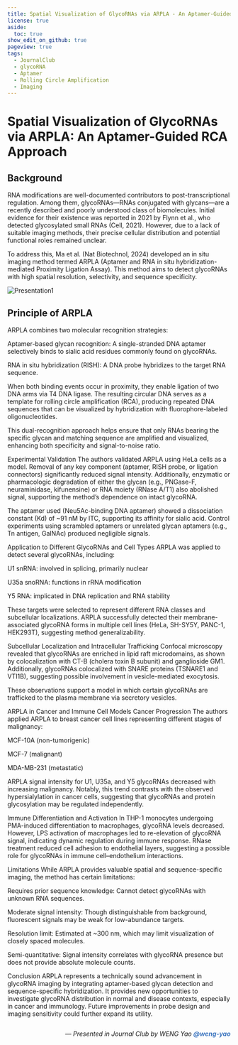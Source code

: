 ```yaml
---
title: Spatial Visualization of GlycoRNAs via ARPLA - An Aptamer-Guided RCA Approach
license: true
aside:
  toc: true
show_edit_on_github: true
pageview: true
tags:
  - JournalClub
  - glycoRNA
  - Aptamer
  - Rolling Circle Amplification
  - Imaging
---
```

# Spatial Visualization of GlycoRNAs via ARPLA: An Aptamer-Guided RCA Approach

## Background

RNA modifications are well-documented contributors to post-transcriptional regulation. Among them, glycoRNAs—RNAs conjugated with glycans—are a recently described and poorly understood class of biomolecules. Initial evidence for their existence was reported in 2021 by Flynn et al., who detected glycosylated small RNAs (Cell, 2021). However, due to a lack of suitable imaging methods, their precise cellular distribution and potential functional roles remained unclear.

To address this, Ma et al. (Nat Biotechnol, 2024) developed an in situ imaging method termed ARPLA (Aptamer and RNA in situ hybridization-mediated Proximity Ligation Assay). This method aims to detect glycoRNAs with high spatial resolution, selectivity, and sequence specificity.

![Presentation1](https://github.com/user-attachments/assets/7935a319-751e-4d3d-b58d-95019ac5c971)

## Principle of ARPLA

ARPLA combines two molecular recognition strategies:

Aptamer-based glycan recognition: A single-stranded DNA aptamer selectively binds to sialic acid residues commonly found on glycoRNAs.

RNA in situ hybridization (RISH): A DNA probe hybridizes to the target RNA sequence.

When both binding events occur in proximity, they enable ligation of two DNA arms via T4 DNA ligase. The resulting circular DNA serves as a template for rolling circle amplification (RCA), producing repeated DNA sequences that can be visualized by hybridization with fluorophore-labeled oligonucleotides.

This dual-recognition approach helps ensure that only RNAs bearing the specific glycan and matching sequence are amplified and visualized, enhancing both specificity and signal-to-noise ratio.

Experimental Validation
The authors validated ARPLA using HeLa cells as a model. Removal of any key component (aptamer, RISH probe, or ligation connectors) significantly reduced signal intensity. Additionally, enzymatic or pharmacologic degradation of either the glycan (e.g., PNGase-F, neuraminidase, kifunensine) or RNA moiety (RNase A/T1) also abolished signal, supporting the method’s dependence on intact glycoRNA.

The aptamer used (Neu5Ac-binding DNA aptamer) showed a dissociation constant (Kd) of ~91 nM by ITC, supporting its affinity for sialic acid. Control experiments using scrambled aptamers or unrelated glycan aptamers (e.g., Tn antigen, GalNAc) produced negligible signals.

Application to Different GlycoRNAs and Cell Types
ARPLA was applied to detect several glycoRNAs, including:

U1 snRNA: involved in splicing, primarily nuclear

U35a snoRNA: functions in rRNA modification

Y5 RNA: implicated in DNA replication and RNA stability

These targets were selected to represent different RNA classes and subcellular localizations. ARPLA successfully detected their membrane-associated glycoRNA forms in multiple cell lines (HeLa, SH-SY5Y, PANC-1, HEK293T), suggesting method generalizability.

Subcellular Localization and Intracellular Trafficking
Confocal microscopy revealed that glycoRNAs are enriched in lipid raft microdomains, as shown by colocalization with CT-B (cholera toxin B subunit) and ganglioside GM1. Additionally, glycoRNAs colocalized with SNARE proteins (TSNARE1 and VTI1B), suggesting possible involvement in vesicle-mediated exocytosis.

These observations support a model in which certain glycoRNAs are trafficked to the plasma membrane via secretory vesicles.

ARPLA in Cancer and Immune Cell Models
Cancer Progression
The authors applied ARPLA to breast cancer cell lines representing different stages of malignancy:

MCF-10A (non-tumorigenic)

MCF-7 (malignant)

MDA-MB-231 (metastatic)

ARPLA signal intensity for U1, U35a, and Y5 glycoRNAs decreased with increasing malignancy. Notably, this trend contrasts with the observed hypersialylation in cancer cells, suggesting that glycoRNAs and protein glycosylation may be regulated independently.

Immune Differentiation and Activation
In THP-1 monocytes undergoing PMA-induced differentiation to macrophages, glycoRNA levels decreased. However, LPS activation of macrophages led to re-elevation of glycoRNA signal, indicating dynamic regulation during immune response. RNase treatment reduced cell adhesion to endothelial layers, suggesting a possible role for glycoRNAs in immune cell–endothelium interactions.

Limitations
While ARPLA provides valuable spatial and sequence-specific imaging, the method has certain limitations:

Requires prior sequence knowledge: Cannot detect glycoRNAs with unknown RNA sequences.

Moderate signal intensity: Though distinguishable from background, fluorescent signals may be weak for low-abundance targets.

Resolution limit: Estimated at ~300 nm, which may limit visualization of closely spaced molecules.

Semi-quantitative: Signal intensity correlates with glycoRNA presence but does not provide absolute molecule counts.

Conclusion
ARPLA represents a technically sound advancement in glycoRNA imaging by integrating aptamer-based glycan detection and sequence-specific hybridization. It provides new opportunities to investigate glycoRNA distribution in normal and disease contexts, especially in cancer and immunology. Future improvements in probe design and imaging sensitivity could further expand its utility.

<div style="text-align: right; font-style: italic; margin-top: 2em;">
  — Presented in Journal Club by WENG Yao <a href="https://github.com/weng-yao" target="_blank" style="color: #4078c0; text-decoration: none; font-weight: bold;">@weng-yao</a>
</div>
